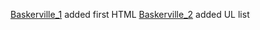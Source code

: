 
[Baskerville_1](https://jamesscott147.github.io/john_baskerville/stan.html) added first HTML 
[Baskerville_2](https://jamesscott147.github.io/john_baskerville/stan_2.html) added UL list 